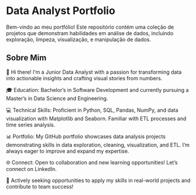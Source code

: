 # Data Analyst Portfolio

Bem-vindo ao meu portfólio! Este repositório contém uma coleção de projetos que demonstram habilidades em análise de dados, incluindo exploração, limpeza, visualização, e manipulação de dados.

## Sobre Mim

👋 Hi there! I’m a Junior Data Analyst with a passion for transforming data into actionable insights and crafting visual stories from numbers.

🎓 Education: Bachelor’s in Software Development and currently pursuing a Master’s in Data Science and Engineering.

💻 Technical Skills: Proficient in Python, SQL, Pandas, NumPy, and data visualization with Matplotlib and Seaborn. Familiar with ETL processes and time series analysis.

📊 Portfolio: My GitHub portfolio showcases data analysis projects demonstrating skills in data exploration, cleaning, visualization, and ETL. I’m always eager to improve and expand my expertise.

🌐 Connect: Open to collaboration and new learning opportunities! Let’s connect on LinkedIn.

🚀 Actively seeking opportunities to apply my skills in real-world projects and contribute to team success!
